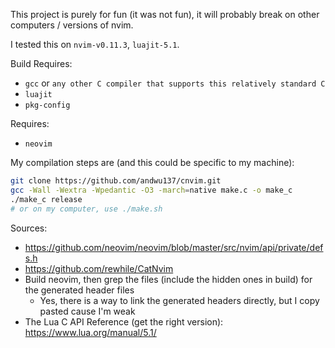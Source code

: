 This project is purely for fun (it was not fun), it will probably break on other computers / versions of nvim.

I tested this on `nvim-v0.11.3`, `luajit-5.1`.

Build Requires:
- `gcc` or `any other C compiler that supports this relatively standard C`
- `luajit` <!-- C development headers -->
- `pkg-config` <!-- get flags for compiler -->

Requires:
- `neovim` <!-- duh -->

My compilation steps are (and this could be specific to my machine):
```bash
git clone https://github.com/andwu137/cnvim.git
gcc -Wall -Wextra -Wpedantic -O3 -march=native make.c -o make_c
./make_c release
# or on my computer, use ./make.sh
```

Sources:
- https://github.com/neovim/neovim/blob/master/src/nvim/api/private/defs.h
- https://github.com/rewhile/CatNvim
- Build neovim, then grep the files (include the hidden ones in build) for the generated header files
    - Yes, there is a way to link the generated headers directly, but I copy pasted cause I'm weak
- The Lua C API Reference (get the right version): https://www.lua.org/manual/5.1/
